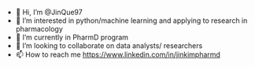 - 👋 Hi, I’m @JinQue97
- 👀 I’m interested in python/machine learning and applying to research in pharmacology
- 🌱 I’m currently in PharmD program
- 💞️ I’m looking to collaborate on data analysts/ researchers 
- 📫 How to reach me https://www.linkedin.com/in/jinkimpharmd

<!---
JinQue97/JinQue97 is a ✨ special ✨ repository because its `README.md` (this file) appears on your GitHub profile.
You can click the Preview link to take a look at your changes.
--->
